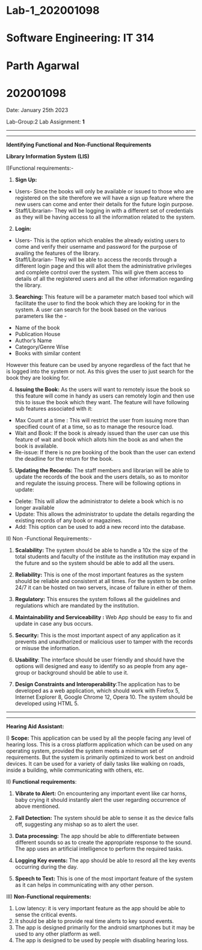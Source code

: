 # Lab-1_202001098

# **Software Engineering: IT 314**

# Parth Agarwal
# 202001098


Date: January 25th  2023

Lab-Group:2
Lab Assignment: **1**



*** 
*** 
 **Identifying Functional and Non-Functional Requirements**  
 

 **Library Information System (LIS)**  
 
 

I)Functional requirements:-

1. **Sign Up:** 
+ Users- Since the books will only be available or issued to those who are registered on the site therefore we will have a sign up feature where the new users can come and enter their details for the future login purpose.
+ Staff/Librarian- They will be logging in with a different set of credentials as they will be having access to all the information related to the system.

2. **Login:** 
+ Users- This is the option which enables the already existing  users to come and verify their username and password for the purpose of availing the features of the library. 
+ Staff/Librarian- They will be able to access the records through a different login page and this will allot them the administrative privileges and complete control over the system. This will give them access to details of all the registered users and all the other information regarding the library.

3. **Searching:** This feature will be a parameter match based tool which will facilitate the user to find the book which they are looking for in the system. A user can search for the book based on the various parameters like the -
+ Name of the book
+ Publication House
+ Author’s Name
+ Category/Genre Wise
+ Books with similar content

However this feature can be used by anyone regardless of the fact that he is logged into the system or not. As this gives the user to just search for the book they are looking for.

4. **Issuing the Book:** As the users will want to remotely issue the book so this feature will come in handy as users can remotely login and then use this to issue the book which they want. The feature will have following sub features associated with it:

+ Max Count at a time : This will restrict the user from issuing more than specified count of at a time, so as to manage the resource load.
+ Wait and Book: If the book is already issued than the user can use this feature of wait and book which allots him the book as and when the book is available.
+ Re-issue: If there is no pre booking of the book than the user can extend the deadline for the return for the book.

5. **Updating the Records:** The staff members and librarian will be able to update the records of the book and the users details, so as to monitor and regulate the issuing process. There will be following options in update:
+ Delete: This will allow the administrator to delete a book which is no longer available
+ Update: This allows the administrator to update the details regarding the existing records of any book or magazines.
+ Add: This option can be used to add a new record into the database.



II) Non -Functional Requirements:-

1. **Scalability:** The system should be able to handle a 10x the size of the total students and faculty of the institute as the institution may expand in the future and so the system should be able to add all the users.

2. **Reliability:** This is one of the most important features as the system should be reliable and consistent at all times. For the system to be online 24/7 it can be hosted on two servers, incase of failure in either of them. 

3. **Regulatory:** This ensures the system follows all the guidelines and regulations which are mandated by the institution.

4. **Maintainability and Serviceability :** Web App should be easy to fix and update in case any bus occurs.

5. **Security:** This is the most important aspect of any application as it prevents and unauthorized or malicious user to tamper with the records or misuse the information.

6. **Usability**: The interface should be user friendly and should have the options will designed and easy to identify so as people from any age-group or background should be able to use it.

7. **Design Constraints and Interoperability**:The  application  has  to  be  developed  as  a  web  application,  which  should  work  with Firefox 5, Internet Explorer 8, Google Chrome 12, Opera 10. The system should be developed using HTML 5.

*** 
***

**Hearing Aid Assistant:**


I) **Scope:** This application can be used by all the people facing any level of hearing loss. This is a cross platform application  which can be used on any operating system, provided the system meets a minimum set of requirements. But the system is primarily optimized to work best on android devices. It can be used for a variety of daily tasks like walking on roads, inside a building, while communicating with others, etc.

II) **Functional requirements**:

1. **Vibrate to Alert:** On encountering any important event like car horns, baby crying it should instantly alert the user regarding occurrence of above mentioned.

2. **Fall Detection:** The system should be able to sense it as the device falls off, suggesting any mishap so as to alert the user.

3. **Data processing:** The app should be able to differentiate between different	sounds so as to create the appropriate response to the sound. The app uses an artificial intelligence to perform the required tasks.

4. **Logging Key events:** The app should be able to resord all the key events occurring during the day.

5. **Speech to Text:** This is one of the most important feature of the system as it can helps in communicating with any other person.


III) **Non-Functional requirements:**

1. Low latency: it is very important feature as the app should be able to sense the critical events.
2. It should be able to provide real time alerts to key sound events.
3. The app is designed primarily for the android smartphones but it may be used to any other platform as well.
4. The app is designed to be used by people with disabling hearing loss.





